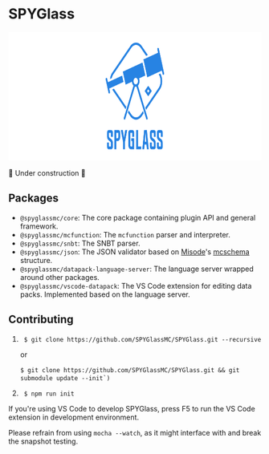 # SPYGlass

<div align="center"><img src="https://raw.githubusercontent.com/SPYGlassMC/logo/main/banner.png" height="256px"></div>

🚧 Under construction 🚧

## Packages

- `@spyglassmc/core`: The core package containing plugin API and general framework.
- `@spyglassmc/mcfunction`: The `mcfunction` parser and interpreter.
- `@spyglassmc/snbt`: The SNBT parser.
- `@spyglassmc/json`: The JSON validator based on [Misode][misode]'s [mcschema][mcschema] structure.
- `@spyglassmc/datapack-language-server`: The language server wrapped around other packages.
- `@spyglassmc/vscode-datapack`: The VS Code extension for editing data packs. Implemented based on the language server.

## Contributing

1. ```shell
	$ git clone https://github.com/SPYGlassMC/SPYGlass.git --recursive
	```
	or
	```shell
	$ git clone https://github.com/SPYGlassMC/SPYGlass.git && git submodule update --init`)
	```
2. ```shell
	$ npm run init
	```

If you're using VS Code to develop SPYGlass, press F5 to run the VS Code extension in development environment.

Please refrain from using `mocha --watch`, as it might interface with and break the snapshot testing.

[misode]: https://github.com/misode
[mcschema]: https://github.com/misode/minecraft-schemas
